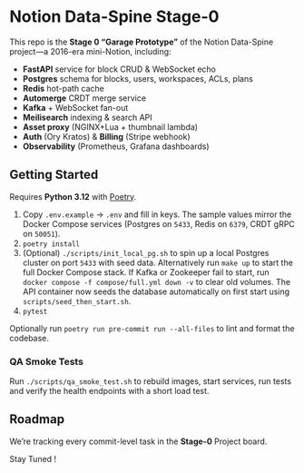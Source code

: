 # Notion Data-Spine Stage-0

This repo is the **Stage 0 “Garage Prototype”** of the Notion Data-Spine project—a 2016-era mini-Notion, including:

- **FastAPI** service for block CRUD & WebSocket echo  
- **Postgres** schema for blocks, users, workspaces, ACLs, plans  
- **Redis** hot-path cache  
- **Automerge** CRDT merge service  
- **Kafka** + WebSocket fan-out  
- **Meilisearch** indexing & search API  
- **Asset proxy** (NGINX+Lua + thumbnail lambda)  
- **Auth** (Ory Kratos) & **Billing** (Stripe webhook)  
- **Observability** (Prometheus, Grafana dashboards)

## Getting Started

Requires **Python&nbsp;3.12** with [Poetry](https://python-poetry.org/).

1. Copy `.env.example` → `.env` and fill in keys. The sample values
   mirror the Docker Compose services (Postgres on `5433`, Redis on
   `6379`, CRDT gRPC on `50051`).
2. `poetry install`
3. (Optional) `./scripts/init_local_pg.sh` to spin up a local Postgres
   cluster on port `5433` with seed data. Alternatively run `make up`
   to start the full Docker Compose stack.
   If Kafka or Zookeeper fail to start, run
   `docker compose -f compose/full.yml down -v` to clear old volumes.
   The API container now seeds the database automatically on first start
   using `scripts/seed_then_start.sh`.
4. `pytest`

Optionally run `poetry run pre-commit run --all-files` to lint and format
the codebase.

### QA Smoke Tests
Run `./scripts/qa_smoke_test.sh` to rebuild images, start services, run tests and verify the health endpoints with a short load test.

## Roadmap

We’re tracking every commit-level task in the **Stage-0** Project board.  




Stay Tuned !

